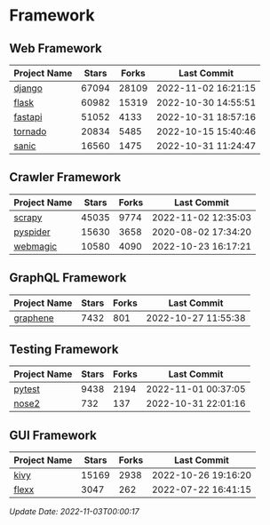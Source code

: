 # Framework

## Web Framework
| Project Name | Stars | Forks | Last Commit |
| ------------ | ----- | ----- | ----------- |
| [django](https://github.com/django/django) | 67094 | 28109 | 2022-11-02 16:21:15 |
| [flask](https://github.com/pallets/flask) | 60982 | 15319 | 2022-10-30 14:55:51 |
| [fastapi](https://github.com/tiangolo/fastapi) | 51052 | 4133 | 2022-10-31 18:57:16 |
| [tornado](https://github.com/tornadoweb/tornado) | 20834 | 5485 | 2022-10-15 15:40:46 |
| [sanic](https://github.com/sanic-org/sanic) | 16560 | 1475 | 2022-10-31 11:24:47 |

## Crawler Framework
| Project Name | Stars | Forks | Last Commit |
| ------------ | ----- | ----- | ----------- |
| [scrapy](https://github.com/scrapy/scrapy) | 45035 | 9774 | 2022-11-02 12:35:03 |
| [pyspider](https://github.com/binux/pyspider) | 15630 | 3658 | 2020-08-02 17:34:20 |
| [webmagic](https://github.com/code4craft/webmagic) | 10580 | 4090 | 2022-10-23 16:17:21 |

## GraphQL Framework
| Project Name | Stars | Forks | Last Commit |
| ------------ | ----- | ----- | ----------- |
| [graphene](https://github.com/graphql-python/graphene) | 7432 | 801 | 2022-10-27 11:55:38 |

## Testing Framework
| Project Name | Stars | Forks | Last Commit |
| ------------ | ----- | ----- | ----------- |
| [pytest](https://github.com/pytest-dev/pytest) | 9438 | 2194 | 2022-11-01 00:37:05 |
| [nose2](https://github.com/nose-devs/nose2) | 732 | 137 | 2022-10-31 22:01:16 |

## GUI Framework
| Project Name | Stars | Forks | Last Commit |
| ------------ | ----- | ----- | ----------- |
| [kivy](https://github.com/kivy/kivy) | 15169 | 2938 | 2022-10-26 19:16:20 |
| [flexx](https://github.com/flexxui/flexx) | 3047 | 262 | 2022-07-22 16:41:15 |

*Update Date: 2022-11-03T00:00:17*